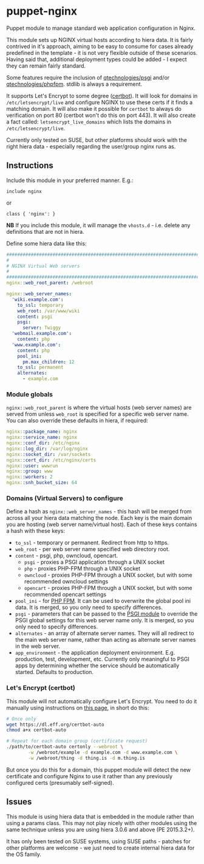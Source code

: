 # puppet-nginx
Puppet module to manage standard web application configuration in Nginx.

This module sets up NGINX virtual hosts according to hiera data.  It is fairly contrived in it's approach, aiming to be easy to consume for cases already predefined in the template - it is not very flexible outside of these scenarios.  Having said that, additional deployment types could be added - I expect they can remain fairly standard.

Some features require the inclusion of [qtechnologies/psgi](https://github.com/Q-Technologies/puppet-psgi.git) and/or [qtechnologies/phpfpm](https://github.com/Q-Technologies/puppet-phpfpm.git). stdlib is always a requirement.

It supports Let's Encrypt to some degree ([certbot](https://certbot.eff.org/#pip-nginx)). It will look for domains in `/etc/letsencrypt/live` and configure NGINX to use these certs if it finds a matching domain. It will also make it possible for `certbot` to always do verification on port 80 (certbot won't do this on port 443).  It will also create a fact called: `letsencrypt_live_domains` which lists the domains in `/etc/letsencrypt/live`.

Currently only tested on SUSE, but other platforms should work with the right hiera data - especially regarding the user/group nginx runs as.

## Instructions
Include this module in your preferred manner.  E.g.:
```puppet
include nginx
```
or
```puppet
class { 'nginx': }
```

**NB** If you include this module, it will manage the `vhosts.d` - i.e. delete any definitions that are not in hiera.

Define some hiera data like this:
```yaml
################################################################################
#
# NGINX Virtual Web servers
#
################################################################################
nginx::web_root_parent: /webroot

nginx::web_server_names:
  'wiki.example.com':
    to_ssl: temporary
    web_root: /var/www/wiki
    content: psgi
    psgi:
      server: Twiggy
  'webmail.example.com':
    content: php
  'www.example.com':
    content: php
    pool_ini:
      pm.max_children: 12
    to_ssl: permanent
    alternates:
      - example.com
```
### Module globals
`nginx::web_root_parent` is where the virtual hosts (web server names) are served from unless `web_root` is specified for a specific web server name. You can also override these defaults in hiera, if required:
```yaml
nginx::package_name: nginx
nginx::service_name: nginx
nginx::conf_dir: /etc/nginx
nginx::log_dir: /var/log/nginx
nginx::socket_dir: /var/sockets
nginx::cert_dir: /etc/nginx/certs
nginx::user: wwwrun
nginx::group: www
nginx::workers: 2
nginx::snh_bucket_size: 64
```

### Domains (Virtual Servers) to configure
Define a hash as `nginx::web_server_names` - this hash will be merged from across all your hiera data matching the node.  Each key is the main domain you are hosting (web server name/virtual host).  Each of these keys contains a hash with these keys:
* `to_ssl` - temporary or permanent.  Redirect from http to https.
* `web_root` - per web server name specified web directory root.
* `content` - psgi, php, owncloud, opencart.
  * `psgi` - proxies a PSGI application through a UNIX socket
  * `php` - proxies PHP-FPM through a UNIX socket
  * `owncloud` - proxies PHP-FPM through a UNIX socket, but with some recommended owncloud settings
  * `opencart` - proxies PHP-FPM through a UNIX socket, but with some recommended opencart settings
* `pool_ini` - for [PHP FPM](https://github.com/Q-Technologies/puppet-phpfpm.git). It can be used to overwrite the global pool ini data.  It is merged, so you only need to specify differences.
* `psgi` - parameters that can be passed to the [PSGI module](https://github.com/Q-Technologies/puppet-psgi.git) to override the PSGI global settings for this web server name only.  It is merged, so you only need to specify differences.
* `alternates` - an array of alternate server names.  They will all redirect to the main web server name, rather than acting as alternate server names in the web server.
* `app_environment` - the application deployment environment.  E.g. production, test, development, etc.  Currently only meaningful to PSGI apps by determining whether the service should be automatically started.  Defaults to production.

### Let's Encrypt (certbot)
This module will not automatically configure Let's Encrypt.  You need to do it manually using instructions on [this page](https://certbot.eff.org/#pip-nginx), in short do this:
```bash
# Once only
wget https://dl.eff.org/certbot-auto
chmod a+x certbot-auto

# Repeat for each domain group (certificate request)
./path/to/certbot-auto certonly --webroot \
        -w /webroot/example -d example.com -d www.example.com \
        -w /webroot/thing -d thing.is -d m.thing.is
```
But once you do this for a domain, this puppet module will detect the new certificate and configure Nginx to use it rather than any previously configured certs (presumably self-signed).

## Issues
This module is using hiera data that is embedded in the module rather than using a params class.  This may not play nicely with other modules using the same technique unless you are using hiera 3.0.6 and above (PE 2015.3.2+).

It has only been tested on SUSE systems, using SUSE paths - patches for other platforms are welcome - we just need to create internal hiera data for the OS family.
